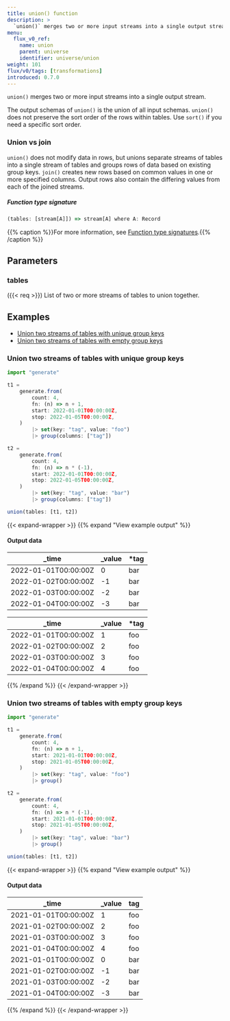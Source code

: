 ```yaml
---
title: union() function
description: >
  `union()` merges two or more input streams into a single output stream.
menu:
  flux_v0_ref:
    name: union
    parent: universe
    identifier: universe/union
weight: 101
flux/v0/tags: [transformations]
introduced: 0.7.0
---
```


<!------------------------------------------------------------------------------

IMPORTANT: This page was generated from comments in the Flux source code. Any
edits made directly to this page will be overwritten the next time the
documentation is generated. 

To make updates to this documentation, update the function comments above the
function definition in the Flux source code:

https://github.com/influxdata/flux/blob/master/stdlib/universe/universe.flux#L2747-L2747

Contributing to Flux: https://github.com/influxdata/flux#contributing
Fluxdoc syntax: https://github.com/influxdata/flux/blob/master/docs/fluxdoc.md

------------------------------------------------------------------------------->

`union()` merges two or more input streams into a single output stream.

The output schemas of `union()` is the union of all input schemas.
`union()` does not preserve the sort order of the rows within tables.
Use `sort()` if you need a specific sort order.

### Union vs join
`union()` does not modify data in rows, but unions separate streams of tables
into a single stream of tables and groups rows of data based on existing group keys.
`join()` creates new rows based on common values in one or more specified columns.
Output rows also contain the differing values from each of the joined streams.

##### Function type signature

```js
(tables: [stream[A]]) => stream[A] where A: Record
```

{{% caption %}}For more information, see [Function type signatures](/flux/v0/function-type-signatures/).{{% /caption %}}

## Parameters

### tables
({{< req >}})
List of two or more streams of tables to union together.




## Examples

- [Union two streams of tables with unique group keys](#union-two-streams-of-tables-with-unique-group-keys)
- [Union two streams of tables with empty group keys](#union-two-streams-of-tables-with-empty-group-keys)

### Union two streams of tables with unique group keys

```js
import "generate"

t1 =
    generate.from(
        count: 4,
        fn: (n) => n + 1,
        start: 2022-01-01T00:00:00Z,
        stop: 2022-01-05T00:00:00Z,
    )
        |> set(key: "tag", value: "foo")
        |> group(columns: ["tag"])

t2 =
    generate.from(
        count: 4,
        fn: (n) => n * (-1),
        start: 2022-01-01T00:00:00Z,
        stop: 2022-01-05T00:00:00Z,
    )
        |> set(key: "tag", value: "bar")
        |> group(columns: ["tag"])

union(tables: [t1, t2])

```

{{< expand-wrapper >}}
{{% expand "View example output" %}}

#### Output data

| _time                | _value  | *tag |
| -------------------- | ------- | ---- |
| 2022-01-01T00:00:00Z | 0       | bar  |
| 2022-01-02T00:00:00Z | -1      | bar  |
| 2022-01-03T00:00:00Z | -2      | bar  |
| 2022-01-04T00:00:00Z | -3      | bar  |

| _time                | _value  | *tag |
| -------------------- | ------- | ---- |
| 2022-01-01T00:00:00Z | 1       | foo  |
| 2022-01-02T00:00:00Z | 2       | foo  |
| 2022-01-03T00:00:00Z | 3       | foo  |
| 2022-01-04T00:00:00Z | 4       | foo  |

{{% /expand %}}
{{< /expand-wrapper >}}

### Union two streams of tables with empty group keys

```js
import "generate"

t1 =
    generate.from(
        count: 4,
        fn: (n) => n + 1,
        start: 2021-01-01T00:00:00Z,
        stop: 2021-01-05T00:00:00Z,
    )
        |> set(key: "tag", value: "foo")
        |> group()

t2 =
    generate.from(
        count: 4,
        fn: (n) => n * (-1),
        start: 2021-01-01T00:00:00Z,
        stop: 2021-01-05T00:00:00Z,
    )
        |> set(key: "tag", value: "bar")
        |> group()

union(tables: [t1, t2])

```

{{< expand-wrapper >}}
{{% expand "View example output" %}}

#### Output data

| _time                | _value  | tag  |
| -------------------- | ------- | ---- |
| 2021-01-01T00:00:00Z | 1       | foo  |
| 2021-01-02T00:00:00Z | 2       | foo  |
| 2021-01-03T00:00:00Z | 3       | foo  |
| 2021-01-04T00:00:00Z | 4       | foo  |
| 2021-01-01T00:00:00Z | 0       | bar  |
| 2021-01-02T00:00:00Z | -1      | bar  |
| 2021-01-03T00:00:00Z | -2      | bar  |
| 2021-01-04T00:00:00Z | -3      | bar  |

{{% /expand %}}
{{< /expand-wrapper >}}
